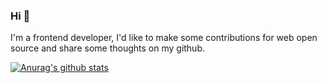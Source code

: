 ### Hi 👋

I'm a frontend  developer, I'd like to make some contributions for web open source and share some thoughts on my  github.

[![Anurag's github stats](https://github-readme-stats.vercel.app/api?username=MBearo)](https://github.com/anuraghazra/github-readme-stats)

